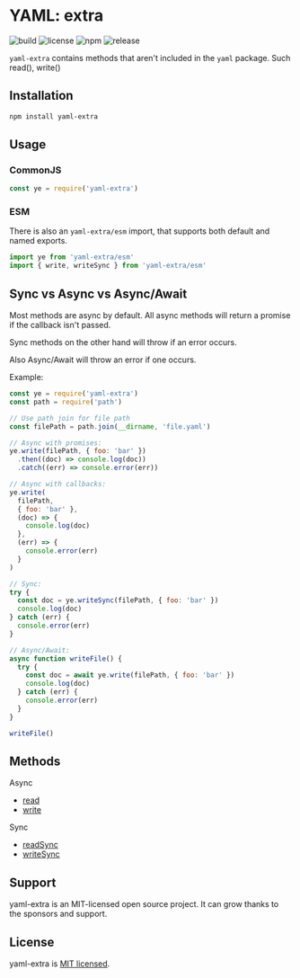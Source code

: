 # YAML: extra

![build](https://github.com/iamando/yaml-extra/workflows/build/badge.svg)
![license](https://img.shields.io/github/license/iamando/yaml-extra?color=success)
![npm](https://img.shields.io/npm/v/yaml-extra)
![release](https://img.shields.io/github/release-date/iamando/yaml-extra)

`yaml-extra` contains methods that aren't included in the `yaml` package. Such read(), write()

## Installation

```bash
npm install yaml-extra
```

## Usage

### CommonJS

```js
const ye = require('yaml-extra')
```

### ESM

There is also an `yaml-extra/esm` import, that supports both default and named exports.

```js
import ye from 'yaml-extra/esm'
import { write, writeSync } from 'yaml-extra/esm'
```

## Sync vs Async vs Async/Await

Most methods are async by default. All async methods will return a promise if the callback isn't passed.

Sync methods on the other hand will throw if an error occurs.

Also Async/Await will throw an error if one occurs.

Example:

```js
const ye = require('yaml-extra')
const path = require('path')

// Use path join for file path
const filePath = path.join(__dirname, 'file.yaml')

// Async with promises:
ye.write(filePath, { foo: 'bar' })
  .then((doc) => console.log(doc))
  .catch((err) => console.error(err))

// Async with callbacks:
ye.write(
  filePath,
  { foo: 'bar' },
  (doc) => {
    console.log(doc)
  },
  (err) => {
    console.error(err)
  }
)

// Sync:
try {
  const doc = ye.writeSync(filePath, { foo: 'bar' })
  console.log(doc)
} catch (err) {
  console.error(err)
}

// Async/Await:
async function writeFile() {
  try {
    const doc = await ye.write(filePath, { foo: 'bar' })
    console.log(doc)
  } catch (err) {
    console.error(err)
  }
}

writeFile()
```

## Methods

Async

- [read](docs/read.md)
- [write](docs/write.md)

Sync

- [readSync](docs/read-sync.md)
- [writeSync](docs/write-sync.md)

## Support

yaml-extra is an MIT-licensed open source project. It can grow thanks to the sponsors and support.

## License

yaml-extra is [MIT licensed](LICENSE).
